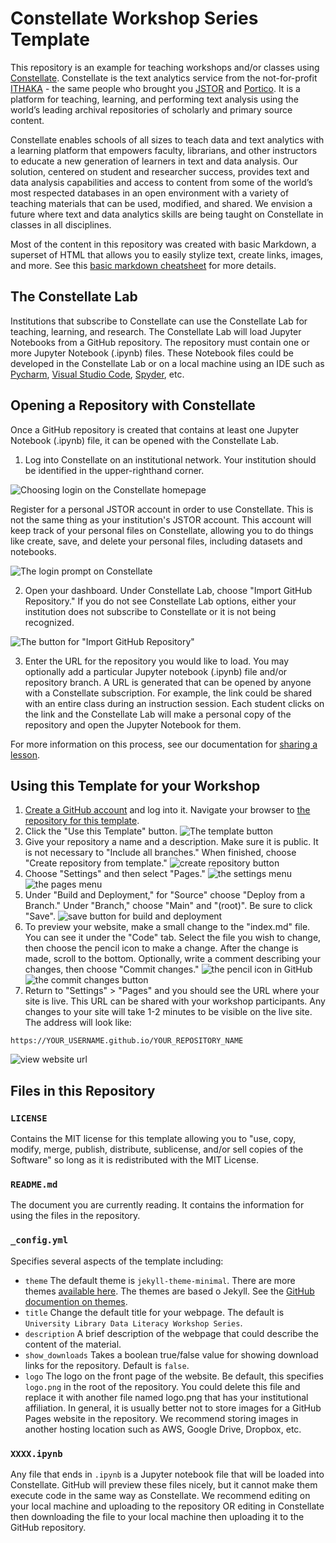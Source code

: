 # Constellate Workshop Series Template

This repository is an example for teaching workshops and/or classes using [Constellate](https://constellate.org/). Constellate is the text analytics service from the not-for-profit [ITHAKA](https://www.ithaka.org/) - the same people who brought you [JSTOR](https://www.jstor.org/) and [Portico](https://www.portico.org/). It is a platform for teaching, learning, and performing text analysis using the world’s leading archival repositories of scholarly and primary source content.

Constellate enables schools of all sizes to teach data and text analytics with a learning platform that empowers faculty, librarians, and other instructors to educate a new generation of learners in text and data analysis. Our solution, centered on student and researcher success, provides text and data analysis capabilities and access to content from some of the world’s most respected databases in an open environment with a variety of teaching materials that can be used, modified, and shared. We envision a future where text and data analytics skills are being taught on Constellate in classes in all disciplines.

Most of the content in this repository was created with basic Markdown, a superset of HTML that allows you to easily stylize text, create links, images, and more. See this [basic markdown cheatsheet](https://www.markdownguide.org/cheat-sheet/) for more details.

## The Constellate Lab 

Institutions that subscribe to Constellate can use the Constellate Lab for teaching, learning, and research. The Constellate Lab will load Jupyter Notebooks from a GitHub repository. The repository must contain one or more Jupyter Notebook (.ipynb) files. These Notebook files could be developed in the Constellate Lab or on a local machine using an IDE such as [Pycharm](https://www.jetbrains.com/pycharm/), [Visual Studio Code](https://code.visualstudio.com/), [Spyder](https://www.spyder-ide.org/), etc.  

## Opening a Repository with Constellate

Once a GitHub repository is created that contains at least one Jupyter Notebook (.ipynb) file, it can be opened with the Constellate Lab. 

1. Log into Constellate on an institutional network. Your institution should be identified in the upper-righthand corner. 

![Choosing login on the Constellate homepage](https://ithaka-labs.s3.amazonaws.com/static-files/images/tdm/tdmdocs/login-and-institution-identifier.png)

Register for a personal JSTOR account in order to use Constellate. This is not the same thing as your institution's JSTOR account. This account will keep track of your personal files on Constellate, allowing you to do things like create, save, and delete your personal files, including datasets and notebooks.

![The login prompt on Constellate](https://ithaka-labs.s3.amazonaws.com/static-files/images/tdm/tdmdocs/constellate-login.png)

2. Open your dashboard. Under Constellate Lab, choose "Import GitHub Repository." If you do not see Constellate Lab options, either your institution does not subscribe to Constellate or it is not being recognized. 

![The button for "Import GitHub Repository"](https://ithaka-labs.s3.amazonaws.com/static-files/images/tdm/tdmdocs/dashboard-import-notebook.png)

3. Enter the URL for the repository you would like to load. You may optionally add a particular Jupyter notebook (.ipynb) file and/or repository branch. A URL is generated that can be opened by anyone with a Constellate subscription. For example, the link could be shared with an entire class during an instruction session. Each student clicks on the link and the Constellate Lab will make a personal copy of the repository and open the Jupyter Notebook for them.

For more information on this process, see our documentation for [sharing a lesson](https://constellate.org/docs/sharing-a-lesson/).

## Using this Template for your Workshop

1. [Create a GitHub account](https://github.com/signup) and log into it. Navigate your browser to [the repository for this template](https://github.com/ithaka/constellate-python-basics/). 
2. Click the "Use this Template" button.
![The template button](https://ithaka-labs.s3.amazonaws.com/static-files/images/tdm/tdmdocs/use-this-template.png)
3. Give your repository a name and a description. Make sure it is public. It is not necessary to "Include all branches." When finished, choose "Create repository from template."
![create repository button](https://ithaka-labs.s3.amazonaws.com/static-files/images/tdm/tdmdocs/create-repository-from-template.png)
4. Choose "Settings" and then select "Pages."
![the settings menu](https://ithaka-labs.s3.amazonaws.com/static-files/images/tdm/tdmdocs/github-settings-menu.png)
![the pages menu](https://ithaka-labs.s3.amazonaws.com/static-files/images/tdm/tdmdocs/pages-menu.png)
5. Under "Build and Deployment," for "Source" choose "Deploy from a Branch." Under "Branch," choose "Main" and "(root)". Be sure to click "Save". 
![save button for build and deployment](https://ithaka-labs.s3.amazonaws.com/static-files/images/tdm/tdmdocs/build-and-deployment.png)
6. To preview your website, make a small change to the "index.md" file. You can see it under the "Code" tab. Select the file you wish to change, then choose the pencil icon to make a change. After the change is made, scroll to the bottom. Optionally, write a comment describing your changes, then choose "Commit changes."
![the pencil icon in GitHub](https://ithaka-labs.s3.amazonaws.com/static-files/images/tdm/tdmdocs/pencil-icon.png)
![the commit changes button](https://ithaka-labs.s3.amazonaws.com/static-files/images/tdm/tdmdocs/commit+changes.png)
7. Return to "Settings" > "Pages" and you should see the URL where your site is live. This URL can be shared with your workshop participants. Any changes to your site will take 1-2 minutes to be visible on the live site. The address will look like:

`https://YOUR_USERNAME.github.io/YOUR_REPOSITORY_NAME`

![view website url](https://ithaka-labs.s3.amazonaws.com/static-files/images/tdm/tdmdocs/preview-github-pages.png)

## Files in this Repository

### `LICENSE`
Contains the MIT license for this template allowing you to "use, copy, modify, merge, publish, distribute, sublicense, and/or sell
copies of the Software" so long as it is redistributed with the MIT License.

### `README.md`
The document you are currently reading. It contains the information for using the files in the repository.

### `_config.yml`
Specifies several aspects of the template including:

* `theme` The default theme is `jekyll-theme-minimal`. There are more themes [available here](https://pages.github.com/themes/). The themes are based o Jekyll. See the [GitHub documention on themes](https://docs.github.com/en/pages/setting-up-a-github-pages-site-with-jekyll/adding-a-theme-to-your-github-pages-site-using-jekyll).
* `title` Change the default title for your webpage. The default is `University Library Data Literacy Workshop Series`.
* `description` A brief description of the webpage that could describe the content of the material.
* `show_downloads` Takes a boolean true/false value for showing download links for the repository. Default is `false`.
* `logo` The logo on the front page of the website. Be default, this specifies `logo.png` in the root of the repository. You could delete this file and replace it with another file named logo.png that has your institutional affiliation. In general, it is usually better not to store images for a GitHub Pages website in the repository. We recommend storing images in another hosting location such as AWS, Google Drive, Dropbox, etc.

### `XXXX.ipynb` 
Any file that ends in `.ipynb` is a Jupyter notebook file that will be loaded into Constellate. GitHub will preview these files nicely, but it cannot make them execute code in the same way as Constellate. We recommend editing on your local machine and uploading to the repository OR editing in Constellate then downloading the file to your local machine then uploading it to the GitHub repository.
